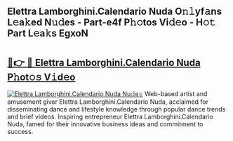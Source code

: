 ## Elettra Lamborghini.Calendario Nuda O𝚗𝚕yf𝚊ns L𝚎a𝚔ed N𝚞𝚍es - Part-e4f P𝚑𝚘tos Vi𝚍𝚎o - H𝚘𝚝 Part L𝚎a𝚔s EgxoN

# <h2><a href="http://kf0nah.oniu.top/?m=Elettra+Lamborghini.Calendario+Nuda">🔗👉 🔴 Elettra Lamborghini.Calendario Nuda P𝚑ot𝚘𝚜 V𝚒d𝚎o</a></h2>

[![Elettra Lamborghini.Calendario Nuda Nu𝚍e𝚜](https://i.imgur.com/0qMVB7G.gif)](http://kf0nah.oniu.top/?m=Elettra+Lamborghini.Calendario+Nuda)
Web-based artist and amusement giver Elettra Lamborghini.Calendario Nuda, acclaimed for disseminating dance and lifestyle knowledge through popular dance trends and brief videos. Inspiring entrepreneur Elettra Lamborghini.Calendario Nuda, famed for their innovative business ideas and commitment to success.  
